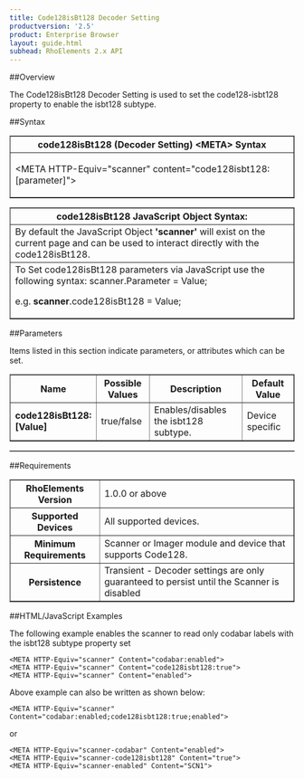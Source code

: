 ```yaml
---
title: Code128isBt128 Decoder Setting
productversion: '2.5'
product: Enterprise Browser
layout: guide.html
subhead: RhoElements 2.x API
---
```


##Overview

The Code128isBt128 Decoder Setting is used to set the code128-isbt128 property to enable the isbt128 subtype.

##Syntax

<table class="facelift" style="width:100%" border="1" padding="5px"> <tr><th class="tableHeading">code128isBt128 (Decoder Setting) &lt;META&gt; Syntax
</th></tr><tr><td class="clsSyntaxCells clsOddRow"><p>&lt;META HTTP-Equiv="scanner" content="code128isbt128:[parameter]"&gt;</p></td></tr></table>
<table class="facelift" style="width:100%" border="1" padding="5px"> <tr><th class="tableHeading">code128isBt128 JavaScript Object Syntax:</th></tr><tr><td class="clsSyntaxCells clsOddRow">
By default the JavaScript Object <b>'scanner'</b> will exist on the current page and can be used to interact directly with the code128isBt128.
</td></tr><tr><td class="clsSyntaxCells clsEvenRow">
To Set code128isBt128 parameters via JavaScript use the following syntax: scanner.Parameter = Value;
<P />e.g. <b>scanner</b>.code128isBt128 = Value;
</td></tr></table>

##Parameters


Items listed in this section indicate parameters, or attributes which can be set.
<table class="facelift" style="width:100%" border="1" padding="5px"> <col width="20%" /><col width="20%" /><col width="38%" /><col width="22%" /><tr><th class="tableHeading">Name</th><th class="tableHeading">Possible Values</th><th class="tableHeading">Description</th><th class="tableHeading">Default Value</th></tr><tr><td class="clsSyntaxCells clsOddRow"><b>code128isBt128:[Value]
</b></td><td class="clsSyntaxCells clsOddRow">true/false</td><td class="clsSyntaxCells clsOddRow">Enables/disables the isbt128 subtype.</td><td class="clsSyntaxCells clsOddRow">Device specific</td></tr></table>
<table class="facelift" style="width:100%" border="1" padding="5px"> <col width="78%" /><col width="8%" /><col width="1%" /><col width="5%" /><col width="1%" /><col width="5%" /><col width="2%" /></table>





##Requirements

<table class="facelift" style="width:100%" border="1" padding="5px"> <tr><th class="tableHeading">RhoElements Version</th><td class="clsSyntaxCell clsEvenRow">1.0.0 or above
</td></tr><tr><th class="tableHeading">Supported Devices</th><td class="clsSyntaxCell clsOddRow">All supported devices.</td></tr><tr><th class="tableHeading">Minimum Requirements</th><td class="clsSyntaxCell clsOddRow">Scanner or Imager module and device that supports Code128.</td></tr><tr><th class="tableHeading">Persistence</th><td class="clsSyntaxCell clsEvenRow">Transient - Decoder settings are only guaranteed to persist until the Scanner is disabled</td></tr></table>


##HTML/JavaScript Examples

The following example enables the scanner to read only codabar labels with the isbt128 subtype property set

	<META HTTP-Equiv="scanner" Content="codabar:enabled">
	<META HTTP-Equiv="scanner" Content="code128isbt128:true">
	<META HTTP-Equiv="scanner" Content="enabled">
	
Above example can also be written as shown below:

	<META HTTP-Equiv="scanner" Content="codabar:enabled;code128isbt128:true;enabled">
	
or

	<META HTTP-Equiv="scanner-codabar" Content="enabled">
	<META HTTP-Equiv="scanner-code128isbt128" Content="true">
	<META HTTP-Equiv="scanner-enabled" Content="SCN1">
	





